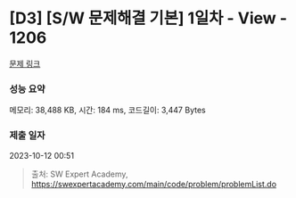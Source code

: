 # [D3] [S/W 문제해결 기본] 1일차 - View - 1206 

[문제 링크](https://swexpertacademy.com/main/code/problem/problemDetail.do?contestProbId=AV134DPqAA8CFAYh) 

### 성능 요약

메모리: 38,488 KB, 시간: 184 ms, 코드길이: 3,447 Bytes

### 제출 일자

2023-10-12 00:51



> 출처: SW Expert Academy, https://swexpertacademy.com/main/code/problem/problemList.do